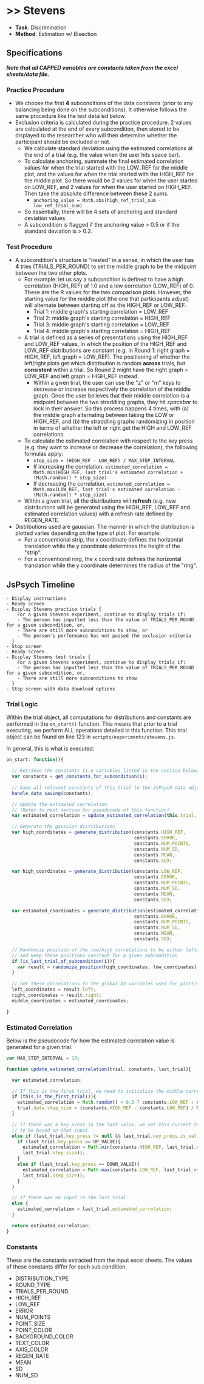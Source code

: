 # >> Stevens

- **Task**: Discrimination
- **Method**: Estimation w/ Bisection

## Specifications

**_**Note that all CAPPED variables are constants taken from the excel sheets/data file.**_**

### Practice Procedure

- We choose the first **4** subconditions of the data constants (prior to any balancing being done on the subconditions). It otherwise follows the same procedure like the test detailed below.
- Exclusion criteria is calculated during the practice procedure. 2 values are calculated at the end of every subcondition, then stored to be displayed to the researcher who will then determine whether the participant should be excluded or not. 
  - We calculate standard deviation using the estimated correlations at the end of a trial (e.g. the value when the user hits space bar).
  - To calculate anchoring, summate the final estimated correlation values for when the trial started with the LOW_REF for the middle plot, and the values for when the trial started with the HIGH_REF for the middle plot. So there would be 2 values for when the user started on LOW_REF, and 2 values for when the user started on HIGH_REF. Then take the absolute difference between these 2 sums.
    - `anchoring_value = Math.abs(high_ref_trial_sum - low_ref_trial_sum)`
  - So essentially, there will be 4 sets of anchoring and standard deviation values. 
  - A subcondition is flagged if the anchoring value > 0.5 or if the standard deviation is > 0.2. 

### Test Procedure
- A subcondition's structure is "nested" in a sense, in which the user has **4** tries (TRIALS_PER_ROUND) to set the middle graph to be the midpoint between the two other plots. 
  - For example: let us say a subcondition is defined to have a high correlation (HIGH_REF) of 1.0 and a low correlation (LOW_REF) of 0. These are the R values for the two comparison plots. However, the starting value for the middle plot (the one that participants adjust) will alternate between starting off as the HIGH_REF or LOW_REF.
     - Trial 1: middle graph's starting correlation = LOW_REF
     - Trial 2: middle graph's starting correlation = HIGH_REF
     - Trial 3: middle graph's starting correlation = LOW_REF
     - Trial 4: middle graph's starting correlation = HIGH_REF
  - A trial is defined as a series of presentations using the HIGH_REF and LOW_REF values, in which the position of the HIGH_REF and LOW_REF distributions are constant (e.g. in Round 1: right graph = HIGH_REF, left graph = LOW_REF). The positioning of whether the left/right plots get which distribution is random **across** trials, but **consistent** within a trial. So Round 2 might have the right graph = LOW_REF and left graph = HIGH_REF instead.
     - Within a given trial, the user can use the "z" or "m" keys to decrease or increase respectively the correlation of the middle graph. Once the user believes that their middle correlation is a midpoint between the two straddling graphs, they hit _spacebar_ to lock in their answer. So this process happens 4 times, with (a) the middle graph alternating between taking the LOW or HIGH_REF, and (b) the straddling graphs randomizing in position in terms of whether the left or right get the HIGH and LOW_REF correlations.
   - To calculate the estimated correlation with respect to the key press (e.g. they want to increase or decrease the correlation), the following formulas apply:
     - `step_size = (HIGH_REF - LOW_REF) / MAX_STEP_INTERVAL`
     - If increasing the correlation, `estimated_correlation = Math.min(HIGH_REF, last trial's estimated correlation + (Math.random() * step_size)`
     - If decreasing the correlation, `estimated_correlation = Math.max(LOW_REF, last trial's estimated correlation - (Math.random() * step_size)`
   - Within a given trial, all the distributions will **refresh** (e.g. new distributions will be generated using the HIGH_REF, LOW_REF and estimated correlation values) with a refresh rate defined by REGEN_RATE. 
- Distributions used are gaussian. The manner in which the distribution is plotted varies depending on the type of plot. For example:
   - For a conventional strip, the x coordinate defines the horizontal translation while the y coordinate determines the height of the "strip".
   - For a conventional ring, the x coordinate defines the horizontal translation while the y coordinate determines the radius of the "ring".

## JsPsych Timeline
```
- Display instructions
- Ready screen
- Display Stevens practice trials {
    For a given Stevens experiment, continue to display trials if: 
    - The person has inputted less than the value of TRIALS_PER_ROUND for a given subcondition, or, 
    - There are still more subconditions to show, or
    - The person's performance has not passed the exclusion criteria
  }  
- Stop screen
- Ready screen
- Display Stevens test trials {
    For a given Stevens experiment, continue to display trials if: 
    - The person has inputted less than the value of TRIALS_PER_ROUND for a given subcondition, or, 
    - There are still more subconditions to show
  }  
- Stop screen with data download options
```

### Trial Logic

Within the trial object, all computations for distributions and constants are performed in the `on_start()` function. This means that prior to a trial executing, we perform ALL operations detailed in this function. This trial object can be found on line 123 in `scripts/experiments/stevens.js`. 

In general, this is what is executed:
```javascript
on_start: function(){

  // Retrieve the constants (i.e variables listed in the section below) for the given subcondition index i
  var constants = get_constants_for_subcondition(i); 
  
  // Save all relevant constants of this trial to the JsPsych data object
  handle_data_saving(constants); 

  // Update the estimated correlation
  // (Refer to next section for pseudocode of this function)
  var estimated_correlation = update_estimated_correlation(this.trial, constants, last_trial); 

  // Generate the gaussian distributions
  var high_coordinates = generate_distribution(constants.HIGH_REF, 
                                               constants.ERROR, 
                                               constants.NUM_POINTS, 
                                               constants.NUM_SD, 
                                               constants.MEAN,
                                               constants.SD);

  var high_coordinates = generate_distribution(constants.LOW_REF, 
                                               constants.ERROR, 
                                               constants.NUM_POINTS, 
                                               constants.NUM_SD, 
                                               constants.MEAN,
                                               constants.SD);

  var estimated_coordinates = generate_distribution(estimated_correlation, 
                                               constants.ERROR, 
                                               constants.NUM_POINTS, 
                                               constants.NUM_SD, 
                                               constants.MEAN,
                                               constants.SD);

  // Randomize position of the low/high correlations to be either left/right
  // and keep these positions constant for a given subcondition
  if (is_last_trial_of_subcondition(i)){
    var result = randomize_position(high_coordinates, low_coordinates);
  }
  
  // Set these correlations to the global D3 variables used for plotting
  left_coordinates = result.left;
  right_coordinates = result.right; 
  middle_coordinates = estimated_coordinates;

} 
```

### Estimated Correlation
Below is the pseudocode for how the estimated correlation value is generated for a given trial. 

```javascript
var MAX_STEP_INTERVAL = 10;

function update_estimated_correlation(trial, constants, last_trial){

  var estimated_correlation;

  // If this is the first trial, we need to initialize the middle correlation value
  if (this_is_the_first_trial()){
    estimated_correlation = Math.random() < 0.5 ? constants.LOW_REF : constants.HIGH_REF;
    trial.data.step_size = (constants.HIGH_REF - constants.LOW_REF) / MAX_STEP_INTERVAL;
  }

  // If there was a key press in the last value, we set this current trial's middle correlation value
  // to be based on that input
  else if (last_trial.key_press != null && last_trial.key_press.is_valid_value){
    if (last_trial.key_press == UP_VALUE){
      estimated_correlation = Math.min(constants.HIGH_REF, last_trial.estimated_correlation + (Math.random() * 
      last_trial.step_size));
    }
    else if (last_trial.key_press == DOWN_VALUE){
      estimated_correlation = Math.max(constants.LOW_REF, last_trial.estimated_correlation - (Math.random() * 
      last_trial.step_size));
    }
  }

  // If there was no input in the last trial
  else {
    estimated_correlation = last_trial.estimated_correlation;
  }

  return estimated_correlation;
}
```

### Constants
These are the constants extracted from the input excel sheets. The values of these constants differ for each sub condition.

- DISTRIBUTION_TYPE
- ROUND_TYPE
- TRIALS_PER_ROUND
- HIGH_REF
- LOW_REF
- ERROR
- NUM_POINTS
- POINT_SIZE
- POINT_COLOR
- BACKGROUND_COLOR
- TEXT_COLOR
- AXIS_COLOR
- REGEN_RATE
- MEAN
- SD
- NUM_SD